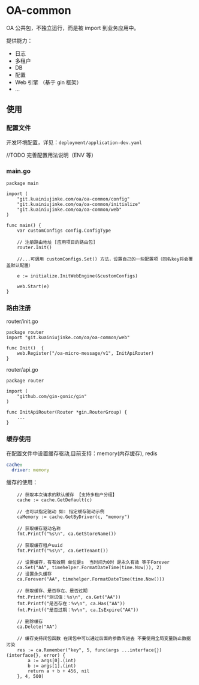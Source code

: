 # OA-common

OA 公共包，不独立运行，而是被 import 到业务应用中。

提供能力：
- 日志
- 多租户
- DB
- 配置
- Web 引擎 （基于 gin 框架）
- ...

## 使用
### 配置文件
开发环境配置，详见：`deployment/application-dev.yaml`

//TODO 完善配置用法说明（ENV 等）

### main.go
```golang
package main

import (
	"git.kuainiujinke.com/oa/oa-common/config"
	"git.kuainiujinke.com/oa/oa-common/initialize"
	"git.kuainiujinke.com/oa/oa-common/web"
)

func main() {
	var customConfigs config.ConfigType
	
	// 注册路由地址 [应用项目的路由包]
	router.Init()
	
	//...可调用 customConfigs.Set() 方法，设置自己的一些配置项（同名key将会覆盖默认配置）

	e := initialize.InitWebEngine(&customConfigs)

	web.Start(e)
}
```

### 路由注册
router/init.go
```golang
package router
import "git.kuainiujinke.com/oa/oa-common/web"

func Init()  {
	web.Register("/oa-micro-message/v1", InitApiRouter)
}
```
router/api.go
```golang
package router

import (
	"github.com/gin-gonic/gin"
)

func InitApiRouter(Router *gin.RouterGroup) {
	...
}
```

### 缓存使用
在配置文件中设置缓存驱动,目前支持：memory(内存缓存), redis
```yaml
cache:
  driver: memory
```
缓存的使用：
```golang
    // 获取本次请求的默认缓存 【支持多租户分组】
    cache := cache.GetDefault(c)
    
    // 也可以指定驱动 如: 指定缓存驱动示例
    caMemory := cache.GetByDriver(c, "memory")
    
    // 获取缓存驱动名称
    fmt.Printf("%s\n", ca.GetStoreName())
    
    // 获取缓存租户uuid
    fmt.Printf("%s\n", ca.GetTenant())

    // 设置缓存，有有效期 单位是s  当时间为0时 是永久有效 等于Forever
    ca.Set("AA", timehelper.FormatDateTime(time.Now()), 2)
    // 设置永久缓存 
    ca.Forever("AA", timehelper.FormatDateTime(time.Now()))
    
    // 获取缓存、是否存在、是否过期
    fmt.Printf("测试值：%s\n", ca.Get("AA"))
    fmt.Printf("是否存在：%v\n", ca.Has("AA"))
    fmt.Printf("是否过期：%v\n", ca.IsExpire("AA"))
    
    // 删除缓存
    ca.Delete("AA")
    
    // 缓存支持闭包函数 在闭包中可以通过后面的参数传进去 不要使用全局变量防止数据污染
    res := ca.Remember("key", 5, func(args ...interface{}) (interface{}, error) {
        a := args[0].(int)
        b := args[1].(int)
        return a + b + 456, nil
    }, 4, 500)
```